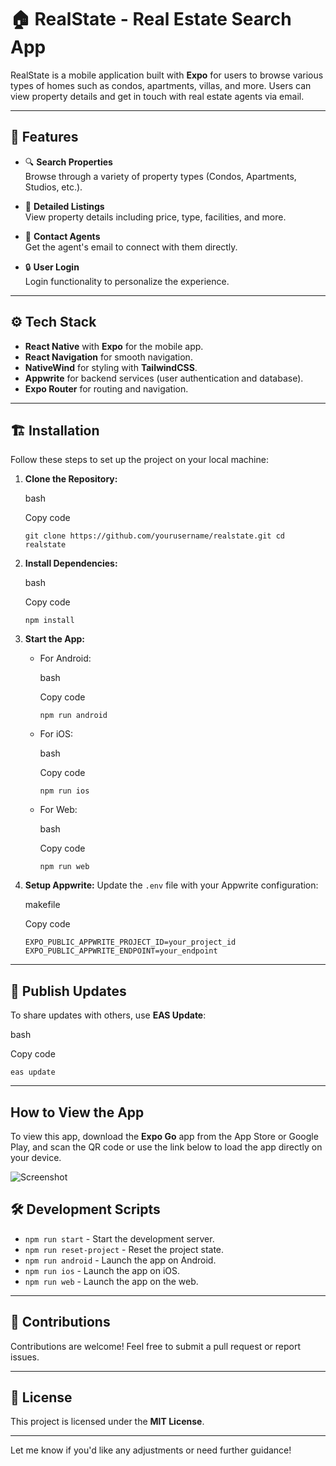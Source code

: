 🏠 RealState - Real Estate Search App
=====================================

RealState is a mobile application built with **Expo** for users to browse various types of homes such as condos, apartments, villas, and more. Users can view property details and get in touch with real estate agents via email.

* * * * *

📱 Features
-----------

-   🔍 **Search Properties**\
    Browse through a variety of property types (Condos, Apartments, Studios, etc.).

-   🏢 **Detailed Listings**\
    View property details including price, type, facilities, and more.

-   📧 **Contact Agents**\
    Get the agent's email to connect with them directly.

-   🔒 **User Login**\
    Login functionality to personalize the experience.

* * * * *

⚙️ Tech Stack
-------------

-   **React Native** with **Expo** for the mobile app.
-   **React Navigation** for smooth navigation.
-   **NativeWind** for styling with **TailwindCSS**.
-   **Appwrite** for backend services (user authentication and database).
-   **Expo Router** for routing and navigation.

* * * * *

🏗️ Installation
----------------

Follow these steps to set up the project on your local machine:

1.  **Clone the Repository:**

    bash

    Copy code

    `git clone https://github.com/yourusername/realstate.git
    cd realstate`

2.  **Install Dependencies:**

    bash

    Copy code

    `npm install`

3.  **Start the App:**

    -   For Android:

        bash

        Copy code

        `npm run android`

    -   For iOS:

        bash

        Copy code

        `npm run ios`

    -   For Web:

        bash

        Copy code

        `npm run web`

4.  **Setup Appwrite:** Update the `.env` file with your Appwrite configuration:

    makefile

    Copy code

    `EXPO_PUBLIC_APPWRITE_PROJECT_ID=your_project_id
    EXPO_PUBLIC_APPWRITE_ENDPOINT=your_endpoint`

* * * * *

🚀 Publish Updates
------------------

To share updates with others, use **EAS Update**:

bash

Copy code

`eas update`

* * * * *

## How to View the App

To view this app, download the **Expo Go** app from the App Store or Google Play, and scan the QR code or use the link below to load the app directly on your device.

![Screenshot](https://raw.github.com/sahyl/ReState/main/assets/images/Screenshot%20(6).PNG)



🛠️ Development Scripts
-----------------------

-   `npm run start` - Start the development server.
-   `npm run reset-project` - Reset the project state.
-   `npm run android` - Launch the app on Android.
-   `npm run ios` - Launch the app on iOS.
-   `npm run web` - Launch the app on the web.

* * * * *

🤝 Contributions
----------------

Contributions are welcome! Feel free to submit a pull request or report issues.

* * * * *

📄 License
----------

This project is licensed under the **MIT License**.

* * * * *

Let me know if you'd like any adjustments or need further guidance!
